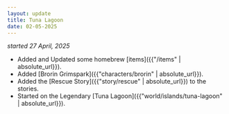 ```yaml
---
layout: update
title: Tuna Lagoon
date: 02-05-2025
---
```

*started 27 April, 2025*

* Added and Updated some homebrew [items]({{"/items" | absolute_url}}).
* Added [Brorin Grimspark]({{"characters/brorin" | absolute_url}}).
* Added the [Rescue Story]({{"story/rescue" | absolute_url}}) to the stories.
* Started on the Legendary [Tuna Lagoon]({{"world/islands/tuna-lagoon" | absolute_url}}).